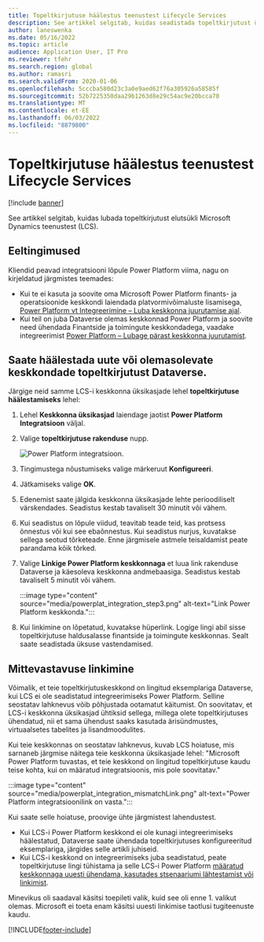 ```yaml
---
title: Topeltkirjutuse häälestus teenustest Lifecycle Services
description: See artikkel selgitab, kuidas seadistada topeltkirjutust ühenduse elutsükli Microsoft Dynamics teenustest (LCS).
author: laneswenka
ms.date: 05/16/2022
ms.topic: article
audience: Application User, IT Pro
ms.reviewer: tfehr
ms.search.region: global
ms.author: ramasri
ms.search.validFrom: 2020-01-06
ms.openlocfilehash: 5cccba580d23c3a0e9aed62f76a305926a58585f
ms.sourcegitcommit: 52b7225350daa29b1263d8e29c54ac9e20bcca70
ms.translationtype: MT
ms.contentlocale: et-EE
ms.lasthandoff: 06/03/2022
ms.locfileid: "8879800"
---
```

# <a name="dual-write-setup-from-lifecycle-services"></a>Topeltkirjutuse häälestus teenustest Lifecycle Services

[!include [banner](../../includes/banner.md)]



See artikkel selgitab, kuidas lubada topeltkirjutust elutsükli Microsoft Dynamics teenustest (LCS).

## <a name="prerequisites"></a>Eeltingimused

Kliendid peavad integratsiooni lõpule Power Platform viima, nagu on kirjeldatud järgmistes teemades:

- Kui te ei kasuta ja soovite oma Microsoft Power Platform finants- ja operatsioonide keskkondi laiendada platvormivõimaluste lisamisega, [Power Platform vt Integreerimine – Luba keskkonna juurutamise ajal](../../power-platform/enable-power-platform-integration.md#enable-during-deploy).
- Kui teil on juba Dataverse olemas keskkonnad Power Platform ja soovite need ühendada Finantside ja toimingute keskkondadega, vaadake integreerimist [Power Platform – Lubage pärast keskkonna juurutamist](../../power-platform/enable-power-platform-integration.md#enable-after-deploy).

## <a name="set-up-dual-write-for-new-or-existing-dataverse-environments"></a>Saate häälestada uute või olemasolevate keskkondade topeltkirjutust Dataverse.

Järgige neid samme LCS-i keskkonna üksikasjade lehel **topeltkirjutuse häälestamiseks** lehel:

1. Lehel **Keskkonna üksikasjad** laiendage jaotist **Power Platform Integratsioon** väljal.

2. Valige **topeltkirjutuse rakenduse** nupp.

    ![Power Platform integratsioon.](media/powerplat_integration_step2.png)

3. Tingimustega nõustumiseks valige märkeruut **Konfigureeri**.

4. Jätkamiseks valige **OK**.

5. Edenemist saate jälgida keskkonna üksikasjade lehte perioodiliselt värskendades. Seadistus kestab tavaliselt 30 minutit või vähem.  

6. Kui seadistus on lõpule viidud, teavitab teade teid, kas protsess õnnestus või kui see ebaõnnestus. Kui seadistus nurjus, kuvatakse sellega seotud tõrketeade. Enne järgmisele astmele teisaldamist peate parandama kõik tõrked.

7. Valige **Linkige Power Platform keskkonnaga** et luua link rakenduse Dataverse ja käesoleva keskkonna andmebaasiga. Seadistus kestab tavaliselt 5 minutit või vähem.

    :::image type="content" source="media/powerplat_integration_step3.png" alt-text="Link Power Platform keskkonda.":::

8. Kui linkimine on lõpetatud, kuvatakse hüperlink. Logige lingi abil sisse topeltkirjutuse haldusalasse finantside ja toimingute keskkonnas. Sealt saate seadistada üksuse vastendamised.

## <a name="linking-mismatch"></a>Mittevastavuse linkimine

Võimalik, et teie topeltkirjutuskeskkond on lingitud eksemplariga Dataverse, kui LCS ei ole seadistatud integreerimiseks Power Platform. Selline seostatav lahknevus võib põhjustada ootamatut käitumist. On soovitatav, et LCS-i keskkonna üksikasjad ühtiksid sellega, millega olete topeltkirjutuses ühendatud, nii et sama ühendust saaks kasutada ärisündmustes, virtuaalsetes tabelites ja lisandmoodulites.

Kui teie keskkonnas on seostatav lahknevus, kuvab LCS hoiatuse, mis sarnaneb järgmise näitega teie keskkonna üksikasjade lehel: "Microsoft Power Platform tuvastas, et teie keskkond on lingitud topeltkirjutuse kaudu teise kohta, kui on määratud integratsioonis, mis pole soovitatav."

:::image type="content" source="media/powerplat_integration_mismatchLink.png" alt-text="Power Platform integratsioonilink on vasta.":::

Kui saate selle hoiatuse, proovige ühte järgmistest lahendustest.

- Kui LCS-i Power Platform keskkond ei ole kunagi integreerimiseks häälestatud, Dataverse saate ühendada topeltkirjutuses konfigureeritud eksemplariga, järgides selle artikli juhiseid.
- Kui LCS-i keskkond on integreerimiseks juba seadistatud, peate topeltkirjutuse lingi tühistama ja selle LCS-i Power Platform [määratud keskkonnaga uuesti ühendama, kasutades stsenaariumi lähtestamist või linkimist](relink-environments.md#scenario-reset-or-change-linking).

Minevikus oli saadaval käsitsi toepileti valik, kuid see oli enne 1. valikut olemas.  Microsoft ei toeta enam käsitsi uuesti linkimise taotlusi tugiteenuste kaudu.

[!INCLUDE[footer-include](../../../../includes/footer-banner.md)]
